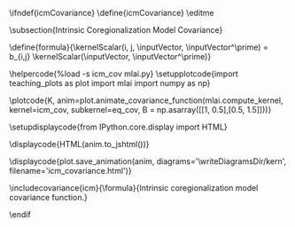 \ifndef{icmCovariance}
\define{icmCovariance}
\editme

\subsection{Intrinsic Coregionalization Model Covariance}

\define{formula}{\kernelScalar(i, j, \inputVector, \inputVector^\prime) = b_{i,j} \kernelScalar(\inputVector, \inputVector^\prime)}

\helpercode{%load -s icm_cov mlai.py}
\setupplotcode{import teaching_plots as plot
import mlai
import numpy as np}

\plotcode{K, anim=plot.animate_covariance_function(mlai.compute_kernel, 
                                         kernel=icm_cov, subkernel=eq_cov,
										 B = np.asarray([[1, 0.5],[0.5, 1.5]]))}

\setupdisplaycode{from IPython.core.display import HTML}

\displaycode{HTML(anim.to_jshtml())}

\displaycode{plot.save_animation(anim, 
                    diagrams='\writeDiagramsDir/kern', 
				    filename='icm_covariance.html')}


\includecovariance{icm}{\formula}{Intrinsic coregionalization model covariance function.}

\endif
